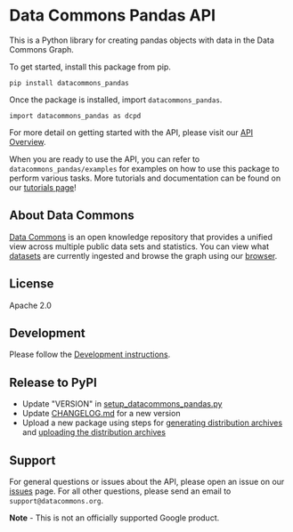 # Data Commons Pandas API

This is a Python library for creating pandas objects with data in the
Data Commons Graph.

To get started, install this package from pip.

    pip install datacommons_pandas

Once the package is installed, import `datacommons_pandas`.

    import datacommons_pandas as dcpd

For more detail on getting started with the API, please visit our
[API Overview](http://docs.datacommons.org/api/).

When you are ready to use the API, you can refer to `datacommons_pandas/examples` for
examples on how to use this package to perform various tasks. More tutorials and
documentation can be found on our [tutorials page](https://datacommons.org/colab)!

## About Data Commons

[Data Commons](https://datacommons.org/) is an open knowledge repository that
provides a unified view across multiple public data sets and statistics. You can
view what [datasets](https://datacommons.org/datasets) are currently ingested
and browse the graph using our [browser](https://browser.datacommons.org/).

## License

Apache 2.0

## Development

Please follow the [Development instructions](../README.md#development).

## Release to PyPI

- Update "VERSION" in [setup_datacommons_pandas.py](../setup_datacommons_pandas.py)
- Update [CHANGELOG.md](CHANGELOG.md) for a new version
- Upload a new package using steps for [generating distribution archives](https://packaging.python.org/tutorials/packaging-projects/#generating-distribution-archives) and [uploading the distribution archives](https://packaging.python.org/tutorials/packaging-projects/#uploading-the-distribution-archives)

## Support

For general questions or issues about the API, please open an issue on our
[issues](https://github.com/datacommonsorg/api-python/issues) page. For all other
questions, please send an email to `support@datacommons.org`.

**Note** - This is not an officially supported Google product.
